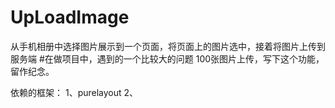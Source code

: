 # UpLoadImage
从手机相册中选择图片展示到一个页面，将页面上的图片选中，接着将图片上传到服务端
#在做项目中，遇到的一个比较大的问题 100张图片上传，写下这个功能，留作纪念。

依赖的框架：
1、purelayout
2、
